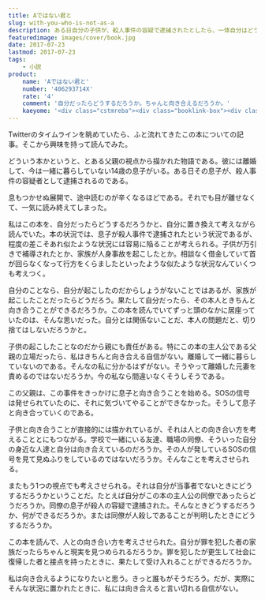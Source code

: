 ```yaml
---
title: Aではない君と
slug: with-you-who-is-not-as-a
description: ある日自分の子供が、殺人事件の容疑で逮捕されたとしたら、一体自分はどうするだろうか。その現実に果たして向き合えるだろうか。ましてやそれが、離婚して離れて暮らしている子供だとしたら。緊迫感で目が離せない、人との向き合い方を考えさせられる一冊だった。
featuredimage: images/cover/book.jpg
date: 2017-07-23
lastmod: 2017-07-23
tags: 
    - 小説
product:
    name: 'Aではない君と'
    number: '406293714X'
    rate: '4'
    comment: '自分だったらどうするだろうか。ちゃんと向き合えるだろうか。'
    kaeyome: '<div class="cstmreba"><div class="booklink-box"><div class="booklink-image"><a href="https://www.amazon.co.jp/exec/obidos/asin/406293714X/illusionspace-22/" target="_blank" ><img src="https://images-fe.ssl-images-amazon.com/images/I/51x7PrORM6L._SL160_.jpg" style="border: none;" /></a></div><div class="booklink-info"><div class="booklink-name"><a href="https://www.amazon.co.jp/exec/obidos/asin/406293714X/illusionspace-22/" target="_blank" >Aではない君と (講談社文庫)</a><div class="booklink-powered-date">posted with <a href="https://yomereba.com" rel="nofollow" target="_blank">ヨメレバ</a></div></div><div class="booklink-detail">薬丸 岳 講談社 2017-07-14    </div><div class="booklink-link2"><div class="shoplinkamazon"><a href="https://www.amazon.co.jp/exec/obidos/asin/406293714X/illusionspace-22/" target="_blank" >Amazon</a></div><div class="shoplinkkindle"><a href="https://www.amazon.co.jp/exec/obidos/ASIN/B073VF56SY/illusionspace-22/" target="_blank" >Kindle</a></div><div class="shoplinkrakuten"><a href="https://hb.afl.rakuten.co.jp/hgc/11acbc01.369b1bf6.11acbc02.cabf9fe9/?pc=http%3A%2F%2Fbooks.rakuten.co.jp%2Frb%2F15009086%2F%3Fscid%3Daf_ich_link_urltxt%26m%3Dhttp%3A%2F%2Fm.rakuten.co.jp%2Fev%2Fbook%2F" target="_blank" >楽天ブックス</a></div><div class="shoplinkbk1"><a href="//ck.jp.ap.valuecommerce.com/servlet/referral?sid=3085416&pid=882194906&vc_url=http%3A%2F%2Fhonto.jp%2Fnetstore%2Fsearch_021_10406293714X.html%3Fsrchf%3D1%26srchGnrNm%3D1&vcptn=kaereba" target="_blank" >honto<img src="//ad.jp.ap.valuecommerce.com/servlet/gifbanner?sid=3085416&pid=882194906" height="1" width="1" border="0"></a></div>      	  	  	  	</div></div><div class="booklink-footer"></div></div></div>'
---
```


Twitterのタイムラインを眺めていたら、ふと流れてきたこの本についての記事。そこから興味を持って読んでみた。

どういう本かというと、とある父親の視点から描かれた物語である。彼には離婚して、今は一緒に暮らしていない14歳の息子がいる。ある日その息子が、殺人事件の容疑者として逮捕されるのである。

息もつかせぬ展開で、途中読むのが辛くなるほどである。それでも目が離せなくて、一気に読み終えてしまった。

私はこの本を、自分だったらどうするだろうかと、自分に置き換えて考えながら読んでいた。本の状況では、息子が殺人事件で逮捕されたという状況であるが、程度の差こそあれ似たような状況には容易に陥ることが考えられる。子供が万引きで補導されたとか、家族が人身事故を起こしたとか。相談なく借金していて首が回らなくなって行方をくらましたといったような似たような状況なんていくつも考えつく。

自分のことなら、自分が起こしたのだからしょうがないことではあるが、家族が起こしたことだったらどうだろう。果たして自分だったら、その本人ときちんと向き合うことができるだろうか。この本を読んでいてずっと頭のなかに居座っていたのは、そんな思いだった。自分とは関係ないことだ、本人の問題だと、切り捨てはしないだろうかと。

子供の起こしたことなのだから親にも責任がある。特にこの本の主人公である父親の立場だったら、私はきちんと向き合える自信がない。離婚して一緒に暮らしていないのである。そんなの私に分かるはずがない。そうやって離婚した元妻を責めるのではないだろうか。今の私なら間違いなくそうしそうである。

この父親は、この事件をきっかけに息子と向き合うことを始める。SOSの信号は発せられていたのに、それに気づいてやることができなかった。そうして息子と向き合っていくのである。

子供と向き合うことが直接的には描かれているが、それは人との向き合い方を考えることとにもつながる。学校で一緒にいる友達、職場の同僚、そういった自分の身近な人達と自分は向き合えているのだろうか。その人が発しているSOSの信号を見て見ぬふりをしているのではないだろうか。そんなことを考えさせられる。

またもう1つの視点でも考えさせられる。それは自分が当事者でないときにどうするだろうかということだ。たとえば自分がこの本の主人公の同僚であったらどうだろうか。同僚の息子が殺人の容疑で逮捕された。そんなときどうするだろうか、何ができるだろうか。または同僚が人殺しであることが判明したときにどうするだろうか。

この本を読んで、人との向き合い方を考えさせられた。自分が罪を犯した者の家族だったらちゃんと現実を見つめられるだろうか。罪を犯したが更生して社会に復帰した者と接点を持ったときに、果たして受け入れることができるだろうか。

私は向き合えるようになりたいと思う。きっと誰もがそうだろう。だが、実際にそんな状況に置かれたときに、私には向き合えると言い切れる自信がない。
